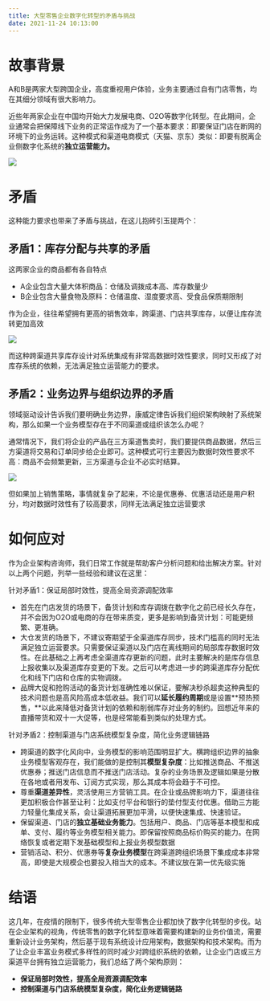 ```yaml
---
title: 大型零售企业数字化转型的矛盾与挑战
date: 2021-11-24 10:13:00
---
```

# 故事背景

A和B是两家大型跨国企业，高度重视用户体验，业务主要通过自有门店零售，均在其细分领域有很大影响力。

近些年两家企业在中国均开始大力发展电商、O2O等数字化转型。在此期间，企业通常会把保障线下业务的正常运作成为了一个基本要求：即要保证门店在断网的环境下的业务运转。这种模式和渠道电商模式（天猫、京东）类似：即要有脱离企业侧数字化系统的**独立运营能力。**

![](https://oscimg.oschina.net/oscnet/up-5fcb0e36888faf859e29b34fc85684aaf64.png)

# 矛盾
这种能力要求也带来了矛盾与挑战，在这儿抱砖引玉提两个：

## 矛盾1：库存分配与共享的矛盾

这两家企业的商品都有各自特点

-   A企业包含大量大体积商品：仓储及调拨成本高、库存数量少
-   B企业包含大量食物及原料：仓储温度、湿度要求高、受食品保质期限制

作为企业，往往希望拥有更高的销售效率，跨渠道、门店共享库存，以便让库存流转更加高效

![](https://oscimg.oschina.net/oscnet/up-ed1fa03243c0cd47843fdabba410e67c32f.png)

而这种跨渠道共享库存设计对系统集成有非常高数据时效性要求，同时又形成了对库存系统的依赖，无法满足独立运营能力的要求。

## 矛盾2：业务边界与组织边界的矛盾

领域驱动设计告诉我们要明确业务边界，康威定律告诉我们组织架构映射了系统架构，那么如果一个业务模型存在于不同渠道或组织该怎么办呢？

通常情况下，我们将企业的产品在三方渠道售卖时，我们要提供商品数据，然后三方渠道将交易和订单同步给企业即可。这种模式可行主要因为数据时效性要求不高：商品不会频繁更新，三方渠道与企业不必实时结算。

![](https://oscimg.oschina.net/oscnet/up-ab8c55a249d90c908f442d732ffda21ed34.png)

但如果加上销售策略，事情就复杂了起来，不论是优惠券、优惠活动还是用户积分，均对数据时效性有了较高要求，同样无法满足独立运营要求

# 如何应对

作为企业架构咨询师，我们日常工作就是帮助客户分析问题和给出解决方案。针对以上两个问题，列举一些经验和建议在这里：

针对矛盾1：保证局部时效性，提高全局资源调配效率

-   首先在门店发货的场景下，备货计划和库存调拨在数字化之前已经长久存在，并不会因为O2O或电商的存在带来质变，更多是影响到备货计划：可能更频繁、更准确。
-   大仓发货的场景下，不建议寄期望于全渠道库存同步，技术门槛高的同时无法满足独立运营要求。只需要保证渠道以及门店在离线期间的局部库存数据时效性。在此基础之上再考虑全渠道库存更新的问题，此时主要解决的是库存信息上报收集以及渠道库存变更的下发。之后可以考虑进一步的跨渠道库存分配优化和线下门店和仓库的实物调拨。
-   品牌大促和抢购活动的备货计划准确性难以保证，要解决秒杀超卖这种典型的技术问题也是高风险高成本低收益。我们可以**延长履约周期**或是设置**预热预售，**以此来降低对备货计划的依赖和削弱库存对业务的制约。回想近年来的直播带货和双十一大促等，也是经常能看到类似的处理方式。

针对矛盾2：控制渠道与门店系统模型复杂度，简化业务逻辑链路

-   跨渠道的数字化风向中，业务模型的影响范围明显扩大。横跨组织边界的抽象业务模型客观存在，我们能做的是控制其**模型复杂度**：比如推送商品、不推送优惠券；推送门店信息而不推送门店活动。复杂的业务场景及逻辑如果是分散在各地或者用发布、订阅方式实现，那么其成本将会趋于不可控。
-   尊重**渠道差异性**，灵活使用三方营销工具。在企业或品牌影响力下，渠道往往更加积极合作甚至让利：比如支付平台和银行的垫付型支付优惠。借助三方能力轻量化集成关系，会让渠道拓展更加平滑，以便快速集成、快速验证。
-   保留渠道、门店的**独立基础业务能力**。包括用户、商品、门店等基本模型和成单、支付、履约等业务模型相关能力。即保留按照商品标价购买的能力。在网络恢复或者定期下发基础模型和上报业务模型数据
-   营销活动、积分、优惠券等**复杂业务模型**在跨渠道跨组织场景下集成成本非常高，即使是大规模企也要投入相当大的成本。不建议放在第一优先级实施

# 结语

这几年，在疫情的限制下，很多传统大型零售企业都加快了数字化转型的步伐。站在企业架构的视角，传统零售的数字化转型意味着需要构建新的业务价值流，需要重新设计业务架构，然后基于现有系统设计应用架构，数据架构和技术架构。而为了让企业丰富业务模式多样性的同时减少对跨组织系统的依赖，让企业门店或三方渠道平台拥有独立运营能力，我们总结了两个架构原则：

-   **保证局部时效性，提高全局资源调配效率**
-   **控制渠道与门店系统模型复杂度，简化业务逻辑链路**
